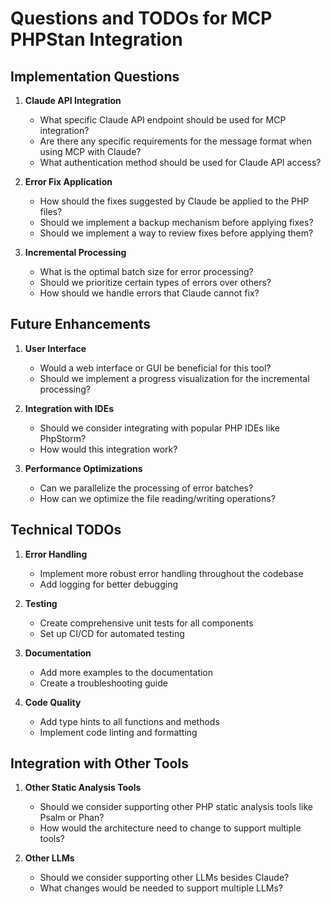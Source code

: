 # Questions and TODOs for MCP PHPStan Integration

## Implementation Questions

1. **Claude API Integration**
   - What specific Claude API endpoint should be used for MCP integration?
   - Are there any specific requirements for the message format when using MCP with Claude?
   - What authentication method should be used for Claude API access?

2. **Error Fix Application**
   - How should the fixes suggested by Claude be applied to the PHP files?
   - Should we implement a backup mechanism before applying fixes?
   - Should we implement a way to review fixes before applying them?

3. **Incremental Processing**
   - What is the optimal batch size for error processing?
   - Should we prioritize certain types of errors over others?
   - How should we handle errors that Claude cannot fix?

## Future Enhancements

1. **User Interface**
   - Would a web interface or GUI be beneficial for this tool?
   - Should we implement a progress visualization for the incremental processing?

2. **Integration with IDEs**
   - Should we consider integrating with popular PHP IDEs like PhpStorm?
   - How would this integration work?

3. **Performance Optimizations**
   - Can we parallelize the processing of error batches?
   - How can we optimize the file reading/writing operations?

## Technical TODOs

1. **Error Handling**
   - Implement more robust error handling throughout the codebase
   - Add logging for better debugging

2. **Testing**
   - Create comprehensive unit tests for all components
   - Set up CI/CD for automated testing

3. **Documentation**
   - Add more examples to the documentation
   - Create a troubleshooting guide

4. **Code Quality**
   - Add type hints to all functions and methods
   - Implement code linting and formatting

## Integration with Other Tools

1. **Other Static Analysis Tools**
   - Should we consider supporting other PHP static analysis tools like Psalm or Phan?
   - How would the architecture need to change to support multiple tools?

2. **Other LLMs**
   - Should we consider supporting other LLMs besides Claude?
   - What changes would be needed to support multiple LLMs?
